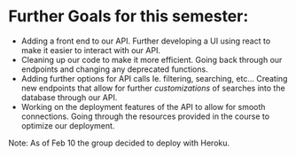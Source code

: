 # Further Goals for this semester:
* Adding a front end to our API.
Further developing a UI using react to make it easier to interact with our API.
* Cleaning up our code to make it more efficient.
Going back through our endpoints and changing any deprecated functions.
* Adding further options for API calls Ie. filtering, searching, etc...
Creating new endpoints that allow for further *customizations* of searches into the database through our API.
* Working on the deployment features of the API to allow for smooth connections.
Going through the resources provided in the course to optimize our deployment.

Note: As of Feb 10 the group decided to deploy with Heroku.
